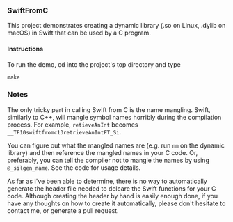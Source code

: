 
### SwiftFromC

This project demonstrates creating a dynamic library (.so on Linux,
.dylib on macOS) in Swift that can be used by a C program.




#### Instructions

To run the demo, cd into the project's top directory and type

    make


### Notes

The only tricky part in calling Swift from C is the name mangling. Swift, similarly to C++,
will mangle symbol names horribly during the compilation process. For example, `retieveAnInt`
becomes `__TF10swiftfromc13retrieveAnIntFT_Si`. 

You can figure out what the mangled names are (e.g. run `nm` on the dynamic library) and then reference the mangled
names in your C code. Or, preferably, you can tell the compiler not to mangle the names
by using `@_silgen_name`. See the code for usage details.

As far as I've been able to determine, there is no way to automatically generate the header file needed to delcare the Swift functions for your C code. Although creating the header by hand is easily enough done, if you have any thoughts on how to create it automatically, please don't hesitate to contact me, or generate a pull request.
